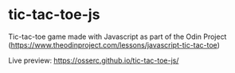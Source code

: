 # tic-tac-toe-js

Tic-tac-toe game made with Javascript as part of the Odin Project (https://www.theodinproject.com/lessons/javascript-tic-tac-toe)

Live preview: https://osserc.github.io/tic-tac-toe-js/